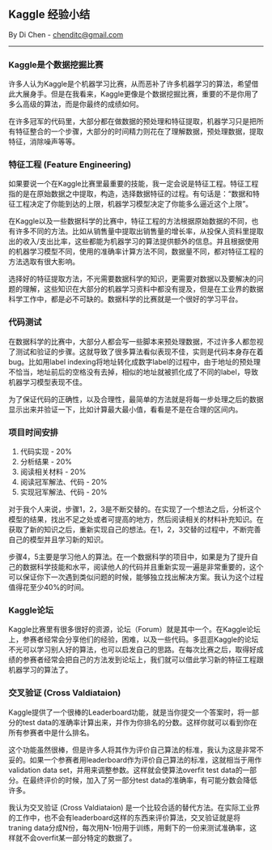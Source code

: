 ## Kaggle 经验小结
  By Di Chen - chenditc@gmail.com
  
- - - - 

### Kaggle是个数据挖掘比赛
许多人认为Kaggle是个机器学习比赛，从而恶补了许多机器学习的算法，希望借此大展身手。但是在我看来，Kaggle更像是个数据挖掘比赛，重要的不是你用了多么高级的算法，而是你最终的成绩如何。

在许多冠军的代码里，大部分都在做数据的预处理和特征提取，机器学习只是把所有特征整合的一个步骤，大部分的时间精力则花在了理解数据，预处理数据，提取特征，消除噪声等等。

### 特征工程 (Feature Engineering)
如果要说一个在Kaggle比赛里最重要的技能，我一定会说是特征工程。特征工程指的是在原始数据之中提取，构造，选择数据特征的过程。有句话是：“数据和特征工程决定了你能到达的上限，机器学习模型决定了你能多么逼近这个上限”。

在Kaggle以及一些数据科学的比赛中，特征工程的方法根据原始数据的不同，也有许多不同的方法。比如从销售量中提取出销售量的增长率，从投保人资料里提取出的收入/支出比率，这些都能为机器学习的算法提供额外的信息。并且根据使用的机器学习模型不同，使用的准确率计算方法不同，数据量不同，都对特征工程的方法选取有很大影响。

选择好的特征提取方法，不光需要数据科学的知识，更需要对数据以及要解决的问题的理解，这些知识在大部分的机器学习资料中都没有提及，但是在工业界的数据科学工作中，都是必不可缺的。数据科学的比赛就是一个很好的学习平台。

### 代码测试
在数据科学的比赛中，大部分人都会写一些脚本来预处理数据，不过许多人都忽视了测试和验证的步骤。这就导致了很多算法看似表现不佳，实则是代码本身存在着bug。比如用label indexing将地址转化成数字label的过程中，由于地址的预处理不恰当，地址前后的空格没有去掉，相似的地址就被抓化成了不同的label，导致机器学习模型表现不佳。

为了保证代码的正确性，以及合理性，最简单的方法就是将每一步处理之后的数据显示出来并验证一下，比如计算最大最小值，看看是不是在合理的区间内。

### 项目时间安排

  1. 代码实现 - 20%
  2. 分析结果 - 20%
  3. 阅读相关材料 - 20%
  4. 阅读冠军解法、代码 - 20%
  5. 实现冠军解法、代码 - 20%

对于我个人来说，步骤1，2，3是不断交替的。在实现了一个想法之后，分析这个模型的结果，找出不足之处或者可提高的地方，然后阅读相关的材料补充知识。在获取了新的知识之后，重新实现自己的想法。在1，2，3交替的过程中，不断完善自己的模型并且学习新的知识。

步骤4，5主要是学习他人的算法。在一个数据科学的项目中，如果是为了提升自己的数据科学技能和水平，阅读他人的代码并且重新实现一遍是非常重要的，这个可以保证你下一次遇到类似问题的时候，能够独立找出解决方案。我认为这个过程值得花至少40%的时间。
  
### Kaggle论坛
Kaggle比赛里有很多很好的资源，论坛（Forum）就是其中一个。在Kaggle论坛上，参赛者经常会分享他们的经验，困难，以及一些代码。多逛逛Kaggle的论坛不光可以学习别人好的算法，也可以启发自己的思路。在每次比赛之后，取得好成绩的参赛者经常会把自己的方法发到论坛上，我们就可以借此学习新的特征工程跟机器学习的算法了。

### 交叉验证 (Cross Valdiataion)
Kaggle提供了一个很棒的Leaderboard功能，就是当你提交一个答案时，将一部分的test data的准确率计算出来，并作为你排名的分数。这样你就可以看到你在所有参赛者中是什么排名。

这个功能虽然很棒，但是许多人将其作为评价自己算法的标准，我认为这是非常不妥的。如果一个参赛者用leaderboard作为评价自己算法的标准，这就相当于用作validation data set，并用来调整参数。这样就会使算法overfit test data的一部分。在最终评价的时候，加入了另一部分test data的准确率，有可能分数会降低许多。

我认为交叉验证 (Cross Valdiataion) 是一个比较合适的替代方法。在实际工业界的工作中，也不会有leaderboard这样的东西来评价算法，交叉验证就是将traning data分成N份，每次用N-1份用于训练，用剩下的一份来测试准确率，这样就不会overfit某一部分特定的数据了。

